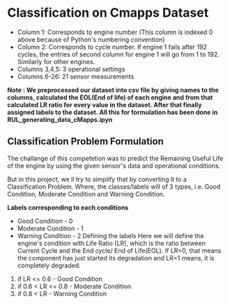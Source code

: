 # Classification on Cmapps Dataset
- Column 1: Corresponds to engine number (This column is indexed 0 above because of Python's numbering convention)
- Column 2: Corresponds to cycle number. If engine 1 fails after 192 cycles, the entries of second column for engine 1 will go from 1 to 192. Similarly for other engines.
- Columns 3,4,5: 3 operational settings
- Columns 6-26: 21 sensor measurements

**Note : We preprocessed our dataset into csv file by giving names to the columns, calculated the EOL(End of life) of each engine and from that calculated LR ratio for every value in the dataset. After that finally assigned labels to the dataset. All this for formulation has been done in RUL_generating_data_cMapps.ipyn**

## Classification Problem Formulation
The challange of this competetion was to predict the Remaining Useful Life of the engine by using the given sensor's data and operational conditions.

But in this project, we ll try to simplify that by converting it to a Classification Problem. Where, the classes/labels will of 3 types, i.e. Good Condition, Moderate Condition and Warning Condition.

**Labels corresponding to each conditions**
- Good Condition - 0
- Moderate Condition - 1
- Warning Condition - 2
Defining the labels
Here we will define the engine's condition with Life Ratio (LR), which is the ratio between Current Cycle and the End cycle/ End of Life(EOL). If LR=0, that means the component has just started its degradation and LR=1 means, it is completely degraded.

1) if LR <= 0.6 - Good Condition
2) if 0.6 < LR <= 0.8 - Moderate Condition
3) if 0.8 < LR - Warning Condition
